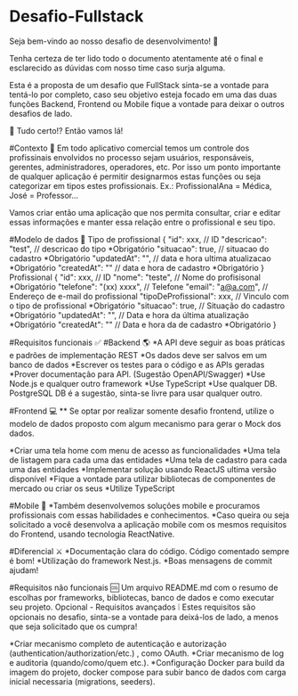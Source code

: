 # Desafio-Fullstack
Seja bem-vindo ao nosso desafio de desenvolvimento! 🙌

Tenha certeza de ter lido todo o documento atentamente até o final e esclarecido as dúvidas com nosso time caso surja alguma.

Esta é a proposta de um desafio que FullStack sinta-se a vontade para tentá-lo por completo, caso seu objetivo esteja focado em uma das duas funções Backend, Frontend ou Mobile fique a vontade para deixar o outros desafios de lado.

🚀 Tudo certo!? Então vamos lá!

#Contexto 🎲
Em todo aplicativo comercial temos um controle dos profissinais envolvidos no processo sejam usuários, responsáveis, gerentes, administradores, operadores, etc. Por isso um ponto importante de qualquer aplicação é permitir designarmos estas funções ou seja categorizar em tipos estes profissionais. Ex.: ProfissionalAna = Médica, José = Professor...

Vamos criar então uma aplicação que nos permita consultar, criar e editar essas informações e manter essa relação entre o profissional e seu tipo.

#Modelo de dados 📝
Tipo de profissional
{
  "id": xxx,                  // ID 
  "descricao": "test",        // descricao do tipo *Obrigatório
  "situacao": true,           // situacao do cadastro *Obrigatório
  "updatedAt": "",            // data e hora ultima atualizacao *Obrigatório
  "createdAt": ""             // data e hora de cadastro *Obrigatório
}
Profissional
{
    "id": xxx,                   // ID
    "nome": "teste",             // Nome do profisisonal *Obrigatório
    "telefone": "(xx) xxxx",     // Telefone
    "email": "a@a.com",          // Endereço de e-mail do profissional
    "tipoDeProfissional": xxx,   // Vinculo com o tipo de profissional *Obrigatório
    "situacao": true,            // Situação do cadastro *Obrigatório
    "updatedAt": "",             // Data e hora da última atualização *Obrigatório
    "createdAt": ""              // Data e hora da de cadastro *Obrigatório
}

#Requisitos funcionais ✅
#Backend 🌎
*A API deve seguir as boas práticas e padrões de implementação REST
*Os dados deve ser salvos em um banco de dados
*Escrever os testes para o código e as APIs geradas
*Prover documentação para API. (Sugestão OpenAPI/Swagger)
*Use Node.js e qualquer outro framework
*Use TypeScript
*Use qualquer DB. PostgreSQL DB é a sugestão, sinta-se livre para usar qualquer outro.

#Frontend 💻
** Se optar por realizar somente desafio frontend, utilize o modelo de dados proposto com algum mecanismo para gerar o Mock dos dados.

*Criar uma tela home com menu de acesso as funcionalidades
*Uma tela de listagem para cada uma das entidades
*Uma tela de cadastro para cada uma das entidades
*Implementar solução usando ReactJS ultima versão disponível
*Fique a vontade para utilizar bibliotecas de componentes de mercado ou criar os seus
*Utilize TypeScript

#Mobile 📱
*Também desenvolvemos soluções mobile e procuramos profissionais com essas habilidades e conhecimentos.
*Caso queira ou seja solicitado a você desenvolva a aplicação mobile com os mesmos requisitos do Frontend, usando tecnologia ReactNative.

#Diferencial ⚔️
*Documentação clara do código. Código comentado sempre é bom!
*Utilização do framework Nest.js.
*Boas mensagens de commit ajudam!

#Requisitos não funcionais 🆒
Um arquivo README.md com o resumo de escolhas por frameworks, bibliotecas, banco de dados e como executar seu projeto.
Opcional - Requisitos avançados ❕
Estes requisitos são opcionais no desafio, sinta-se a vontade para deixá-los de lado, a menos que seja solicitado que os cumpra!

*Criar mecanismo completo de autenticação e autorização (authentication/authorization/etc.) , como OAuth.
*Criar mecanismo de log e auditoria (quando/como/quem etc.).
*Configuração Docker para build da imagem do projeto, docker compose para subir banco de dados com carga inicial necessaria (migrations, seeders).


